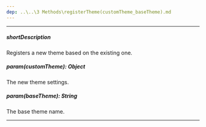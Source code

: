 ```yaml
---
dep: ..\..\3 Methods\registerTheme(customTheme_baseTheme).md
---
```

---
##### shortDescription
Registers a new theme based on the existing one.

##### param(customTheme): Object
The new theme settings.

##### param(baseTheme): String
The base theme name.

---
